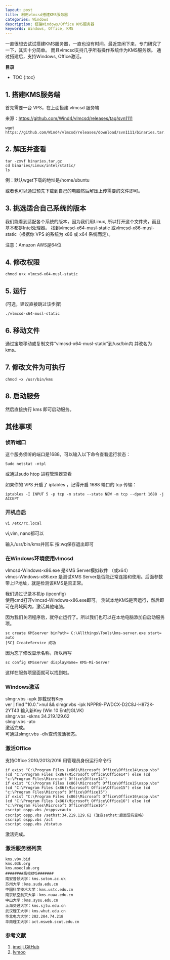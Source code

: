 ```yaml
---
layout: post
title: 利用vlmcsd搭建KMS服务器
categories: Windows
description: 搭建Windows/Office KMS服务器
keywords: Windows, Office, KMS
---
```


一直很想去试试搭建KMS服务器，一直也没有时间。最近空闲下来，专门研究了一下，其实十分简单。
而且vlmcsd支持几乎所有操作系统作为KMS服务器。
通过搭建后，支持Windows, Office激活。


**目录**

* TOC
{:toc}

## 1. 搭建KMS服务端

首先需要一台 VPS，在上面搭建 vlmcsd 服务端

来源：https://github.com/Wind4/vlmcsd/releases/tag/svn1111

```
wget https://github.com/Wind4/vlmcsd/releases/download/svn1111/binaries.tar.gz
```

## 2. 解压并查看
```
tar -zxvf binaries.tar.gz
cd binaries/Linux/intel/static/
ls
```

例：默认wget下载的地址是/home/ubuntu

或者也可以通过预先下载到自己的电脑然后解压上传需要的文件即可。

## 3. 挑选适合自己系统的版本
我们能看到适配各个系统的版本，因为我们用Linux, 所以打开这个文件夹，而且基本都是Intel处理器。
找到vlmcsd-x64-musl-static 或vlmcsd-x86-musl-static（根据你 VPS 的系统为 x86 或 x64 系统而定）。

注意：Amazon AWS是64位

## 4. 修改权限
```
chmod u+x vlmcsd-x64-musl-static 
```

## 5. 运行
(可选，建议直接跳过该步骤)
```
./vlmcsd-x64-musl-static
```

## 6. 移动文件
通过宝塔移动或复制文件“vlmcsd-x64-musl-static”到/usr/bin内
并改名为kms。

## 7. 修改文件为可执行
```
chmod +x /usr/bin/kms
```
## 8. 启动服务
然后直接执行 kms 即可启动服务。

## 其他事项

### 侦听端口
这个服务侦听的端口是1688，可以输入以下命令查看运行状态：
```
Sudo netstat -ntpl
```

或通过sudo htop 进程管理器查看

如果你的 VPS 开启了 iptables ，记得开启 1688 端口的 tcp 传输：
```
iptables -I INPUT 5 -p tcp -m state --state NEW -m tcp --dport 1688 -j ACCEPT
```

### 开机自启
```
vi /etc/rc.local
```
vi,vim, nano都可以

输入/usr/bin/kms并回车
按:wq保存退出即可  

### 在Windows环境使用vlmcsd
vlmcsd-Windows-x86.exe 是KMS Server模拟软件  （或x64）  
vlmcs-Windows-x86.exe 是测试KMS Server是否能正常连接和使用。后面参数带上IP地址，就是检测该KMS是否正常。

我们通过记录本机ip (ipconfig)  
使用cmd打开vlmcsd-Windows-x86.exe即可。
测试本地KMS是否运行，然后即可在局域网内，激活其他电脑。

因为我们关闭程序后，就停止运行了。所以我们也可以在本地电脑添加自启动服务项。  
```
sc create KMSserver binPath= C:\Allthings\Tools\kms-server.exe start= auto
[SC] CreateService 成功
```
因为忘了修改显示名称，所以再写
```
sc config KMSserver displayName= KMS-Mi-Server
```
这样在服务项里面就可以找到啦。



### Windows激活
slmgr.vbs -upk 卸载现有Key  
ver | find "10.0.">nul && slmgr.vbs -ipk NPPR9-FWDCX-D2C8J-H872K-2YT43
输入新Key (Win 10 Ent的GLVK)  
slmgr.vbs -skms 34.219.129.62  
slmgr.vbs -ato  
激活完成。  
可通过slmgr.vbs -dlv查询激活状态。  


### 激活Office
支持Office 2010/2013/2016
用管理员身份运行命令行

```
if exist "C:\Program Files (x86)\Microsoft Office\Office14\ospp.vbs" (cd "C:\Program Files (x86)\Microsoft Office\Office14") else (cd "c:\Program Files\Microsoft Office\Office14")
if exist "C:\Program Files (x86)\Microsoft Office\Office15\ospp.vbs" (cd "C:\Program Files (x86)\Microsoft Office\Office15") else (cd "c:\Program Files\Microsoft Office\Office15")
if exist "C:\Program Files (x86)\Microsoft Office\Office16\ospp.vbs" (cd "C:\Program Files (x86)\Microsoft Office\Office16") else (cd "c:\Program Files\Microsoft Office\Office16")
cscript ospp.vbs /osppsvcauto
cscript ospp.vbs /sethst:34.219.129.62 (注意sethst:后面没有空格)
cscript ospp.vbs /act
cscript ospp.vbs /dstatus
```

激活完成。

### 激活服务器列表
```
kms.v0v.bid
kms.03k.org
kms.moeclub.org
########高校KMS#######
南安普顿大学：kms.soton.ac.uk
苏州大学：kms.suda.edu.cn
中国科学技术大学：kms.ustc.edu.cn
南京航空航天大学：kms.nuaa.edu.cn
中山大学：kms.sysu.edu.cn  
上海交通大学：kms.sjtu.edu.cn
武汉理工大学：kms.whut.edu.cn
华北电力大学：202.204.74.218
华南理工大学：act.msweb.scut.edu.cn
```

### 参考文献
1. [imeiji GitHub](https://imeiji.github.io/2018/02/08/%E5%88%A9%E7%94%A8vlmcsd%E6%90%AD%E5%BB%BAKMS%E6%BF%80%E6%B4%BB%E6%9C%8D%E5%8A%A1%E5%99%A8/)  
2. [lvmoo](https://wwww.lvmoo.com/517.love)
